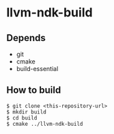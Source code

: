 # llvm-ndk-build

## Depends
* git
* cmake
* build-essential

## How to build
```
$ git clone <this-repository-url>
$ mkdir build
$ cd build
$ cmake ../llvm-ndk-build
```
